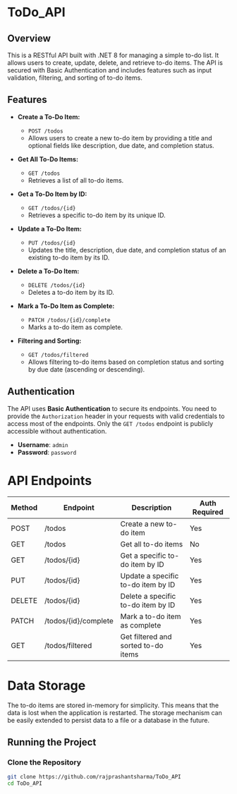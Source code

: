 # ToDo_API

## Overview

This is a RESTful API built with .NET 8 for managing a simple to-do list. It allows users to create, update, delete, and retrieve to-do items. The API is secured with Basic Authentication and includes features such as input validation, filtering, and sorting of to-do items.

## Features

- **Create a To-Do Item:**
  - `POST /todos`
  - Allows users to create a new to-do item by providing a title and optional fields like description, due date, and completion status.

- **Get All To-Do Items:**
  - `GET /todos`
  - Retrieves a list of all to-do items.

- **Get a To-Do Item by ID:**
  - `GET /todos/{id}`
  - Retrieves a specific to-do item by its unique ID.

- **Update a To-Do Item:**
  - `PUT /todos/{id}`
  - Updates the title, description, due date, and completion status of an existing to-do item by its ID.

- **Delete a To-Do Item:**
  - `DELETE /todos/{id}`
  - Deletes a to-do item by its ID.

- **Mark a To-Do Item as Complete:**
  - `PATCH /todos/{id}/complete`
  - Marks a to-do item as complete.

- **Filtering and Sorting:**
  - `GET /todos/filtered`
  - Allows filtering to-do items based on completion status and sorting by due date (ascending or descending).

## Authentication

The API uses **Basic Authentication** to secure its endpoints. You need to provide the `Authorization` header in your requests with valid credentials to access most of the endpoints. Only the `GET /todos` endpoint is publicly accessible without authentication.

- **Username**: `admin`
- **Password**: `password`

# API Endpoints

| Method | Endpoint                   | Description                          | Auth Required |
|--------|-----------------------------|--------------------------------------|---------------|
| POST   | /todos                      | Create a new to-do item              | Yes           |
| GET    | /todos                      | Get all to-do items                  | No            |
| GET    | /todos/{id}                 | Get a specific to-do item by ID      | Yes           |
| PUT    | /todos/{id}                 | Update a specific to-do item by ID   | Yes           |
| DELETE | /todos/{id}                 | Delete a specific to-do item by ID   | Yes           |
| PATCH  | /todos/{id}/complete        | Mark a to-do item as complete        | Yes           |
| GET    | /todos/filtered             | Get filtered and sorted to-do items  | Yes           |

# Data Storage
The to-do items are stored in-memory for simplicity. This means that the data is lost when the application is restarted. The storage mechanism can be easily extended to persist data to a file or a database in the future.

## Running the Project

### Clone the Repository

```bash
git clone https://github.com/rajprashantsharma/ToDo_API
cd ToDo_API


